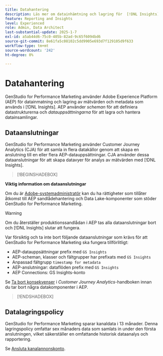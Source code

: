 ```yaml
---
title: Datahantering
description: Läs mer om datainhämtning och lagring för  [!DNL Insights] i GenStudio for Performance Marketing.
feature: Reporting and Insights
level: Experienced
role: Admin, Data Architect
last-substantial-update: 2025-1-7
exl-id: a5ab44d6-75c0-405b-82ad-9c65f6094bd6
source-git-commit: 8e61fa5c08102c5dd9905e693d7f129105d9f633
workflow-type: tm+mt
source-wordcount: '242'
ht-degree: 0%

---
```


# Datahantering

GenStudio for Performance Marketing använder Adobe Experience Platform (AEP) för datainmatning och lagring av mätvärden och metadata som används i [!DNL Insights]. AEP använder _scheman_ för att definiera datastrukturerna och _datauppsättningarna_ för att lagra och hantera datainsamlingar.

## Dataanslutningar

GenStudio for Performance Marketing använder Customer Journey Analytics (CJA) för att samla in flera datakällor genom att skapa en anslutning till en eller flera AEP-datauppsättningar. CJA använder dessa dataanslutningar för att skapa datavyer för analys av mätvärden med [!DNL Insights].

>[!BEGINSHADEBOX]

**Viktig information om dataanslutningar**

Om du är [Adobe-systemadministratör](/help/user-guide/user-roles.md#adobe-system-administrator-vs-genstudio-system-manager) kan du ha rättigheter som tillåter åtkomst till AEP sandlådehantering och Data Lake-komponenter som stöder GenStudio for Performance Marketing.

>[!WARNING]
>
>Om du återställer produktionssandlådan i AEP tas alla dataanslutningar bort och [!DNL Insights] slutar att fungera.

Var försiktig och ta inte bort följande dataanslutningar som krävs för att GenStudio for Performance Marketing ska fungera tillförlitligt:

- AEP-datauppsättningar prefix med `GS Insights`
- AEP-scheman, klasser och fältgrupper har prefixats med `GS Insights`
- Anpassad fältgrupp `timestamp for metadata`
- AEP-anslutningar: dataflöden prefix med `GS Insights`
- AEP Connections: GS Insights-konto

Se [Ta bort konsekvenser](https://experienceleague.adobe.com/en/docs/analytics-platform/using/technotes/deletion) i _Customer Journey Analytics_-handboken innan du tar bort några datakomponenter i AEP.

>[!ENDSHADEBOX]

## Datalagringspolicy

GenStudio for Performance Marketing sparar kanaldata i 13 månader. Denna lagringspolicy omfattar sex månaders data som samlats in under den första anslutningen, vilket säkerställer en omfattande historisk dataanalys och rapportering.

Se [Ansluta kanalannonskonto](/help/user-guide/connectors/connect-channel.md).
